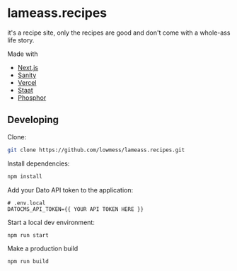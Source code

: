 # lameass.recipes

it's a recipe site, only the recipes are good and don't come with a whole-ass life story.

Made with

- [Next.js](https://nextjs.org)
- [Sanity](https://www.sanity.io)
- [Vercel](https://vercel.com)
- [Staat](https://regularbolditalic.com/fonts/staat)
- [Phosphor](https://phosphoricons.com)

## Developing

Clone:

```sh
git clone https://github.com/lowmess/lameass.recipes.git
```

Install dependencies:

```sh
npm install
```

Add your Dato API token to the application:

```env
# .env.local
DATOCMS_API_TOKEN={{ YOUR API TOKEN HERE }}
```

Start a local dev environment:

```sh
npm run start
```

Make a production build

```
npm run build
```
